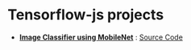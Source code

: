 # Tensorflow-js projects

- **[Image Classifier using MobileNet](/image-classifier/)** : [Source Code](https://github.com/usmanmuhd/tensorjs-projects/blob/master/image-classifier)
